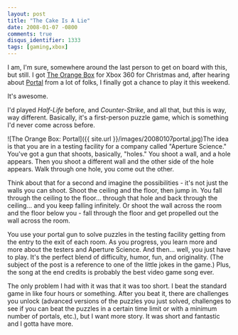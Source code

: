 ```yaml
---
layout: post
title: "The Cake Is A Lie"
date: 2008-01-07 -0800
comments: true
disqus_identifier: 1333
tags: [gaming,xbox]
---
```

I am, I'm sure, somewhere around the last person to get on board with
this, but still. I got [The Orange
Box](http://www.whatistheorangebox.com) for Xbox 360 for Christmas and,
after hearing about
[Portal](http://www.whatistheorangebox.com/portal.html) from a lot of
folks, I finally got a chance to play it this weekend.

It's awesome.

I'd played *Half-Life* before, and *Counter-Strike*, and all that, but
this is way, way different. Basically, it's a first-person puzzle game,
which is something I'd never come across before.

![The Orange Box:
Portal]({{ site.url }}/images/20080107portal.jpg)The
idea is that you are in a testing facility for a company called
"Aperture Science." You've got a gun that shoots, basically, "holes."
You shoot a wall, and a hole appears. Then you shoot a different wall
and the other side of the hole appears. Walk through one hole, you come
out the other.

Think about that for a second and imagine the possibilities - it's not
just the walls you can shoot. Shoot the ceiling and the floor, then jump
in. You fall through the ceiling to the floor... through that hole and
back through the ceiling... and you keep falling infinitely. Or shoot
the wall across the room and the floor below you - fall through the
floor and get propelled out the wall across the room.

You use your portal gun to solve puzzles in the testing facility getting
from the entry to the exit of each room. As you progress, you learn more
and more about the testers and Aperture Science. And then... well, you
just have to play. It's the perfect blend of difficulty, humor, fun, and
originality. (The subject of the post is a reference to one of the
little jokes in the game.) Plus, the song at the end credits is probably
the best video game song ever.

The only problem I had with it was that it was too short. I beat the
standard game in like four hours or something. After you beat it, there
are challenges you unlock (advanced versions of the puzzles you just
solved, challenges to see if you can beat the puzzles in a certain time
limit or with a minimum number of portals, etc.), but I want more story.
It was short and fantastic and I gotta have more.
